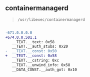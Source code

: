 ## containermanagerd

> `/usr/libexec/containermanagerd`

```diff

-671.0.0.0.0
+674.0.0.501.1
   __TEXT.__text: 0x58
   __TEXT.__auth_stubs: 0x20
-  __TEXT.__const: 0x50
+  __TEXT.__const: 0x58
   __TEXT.__cstring: 0xc
   __TEXT.__unwind_info: 0x58
   __DATA_CONST.__auth_got: 0x10

```
